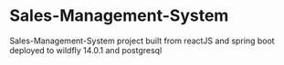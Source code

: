 # Sales-Management-System
Sales-Management-System project built from reactJS and spring boot deployed to wildfly 14.0.1 and postgresql 
